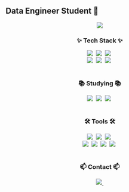 ## Data Engineer Student 👋

<!--
**jonghyeon99/jonghyeon99** is a ✨ _special_ ✨ repository because its `README.md` (this file) appears on your GitHub profile.

Here are some ideas to get you started:

- 🔭 I’m currently working on ...
- 🌱 I’m currently learning ...
- 👯 I’m looking to collaborate on ...
- 🤔 I’m looking for help with ...
- 💬 Ask me about ...
- 📫 How to reach me: ...
- 😄 Pronouns: ...
- ⚡ Fun fact: ...
--><!--타이틀 부분-->
<div align="center">
  <img src="https://capsule-render.vercel.app/api?type=soft&color=auto&height=200&text=Date%10Enginner%10Student&fontAlign=70&stroke=auto&strokeWidth=3" />
<!--   https://capsule-render.vercel.app/api?type=soft&color=auto&height=300&section=header&text=Data Enginner Student&fontSize=90 -->
</div>

<!--내용 부분-->
<h3 align="center">✨ Tech Stack ✨</h3>
<div align="center">
  <img src="https://img.shields.io/badge/html5-E34F26.svg?style=for-the-badge&logo=html5&logoColor=white" />&nbsp
  <img src="https://img.shields.io/badge/javascript-F7DF1E.svg?style=for-the-badge&logo=javascript&logoColor=20232a" />&nbsp
  <img src="https://img.shields.io/badge/css3-1572B6.svg?style=for-the-badge&logo=css3&logoColor=white" />&nbsp
</div>

<div align="center">
  <img src="https://img.shields.io/badge/react-20232a.svg?style=for-the-badge&logo=react&logoColor=61DAFB" />&nbsp
  <img src="https://img.shields.io/badge/python-3670A0?style=for-the-badge&logo=python&logoColor=ffdd54" />&nbsp
  <img src="https://img.shields.io/badge/mysql-00758F?style=for-the-badge&logo=mysql&logoColor=F29111" />&nbsp
</div>

<br>

<h3 align="center">📚 Studying 📚</h3>
<div align="center">
  <img src="https://img.shields.io/badge/docker-0db7ed.svg?style=for-the-badge&logo=docker&logoColor=white" />&nbsp
  <img src="https://img.shields.io/badge/kubernetes-3970e4?style=for-the-badge&logo=kubernetes&logoColor=white" />&nbsp
  <img src="https://img.shields.io/badge/airflow-017CEE.svg?style=for-the-badge&logo=apacheairflow&logoColor=white" />&nbsp
</div>

<br>

<h3 align="center">🛠 Tools 🛠</h3>
<div align="center">
  <img src="https://img.shields.io/badge/git-F05033.svg?style=for-the-badge&logo=git&logoColor=white" />&nbsp
  <img src="https://img.shields.io/badge/github-181717.svg?style=for-the-badge&logo=github&logoColor=white" />&nbsp
  <img src="https://img.shields.io/badge/Notion-F3F3F3.svg?style=for-the-badge&logo=notion&logoColor=black" />&nbsp
</div>

<div align="center">
  <img src="https://img.shields.io/badge/figma-F24E1E.svg?style=for-the-badge&logo=figma&logoColor=white" />&nbsp
  <img src="https://img.shields.io/badge/VSCode-2C2C32.svg?style=for-the-badge&logo=visual-studio-code&logoColor=22ABF3" />&nbsp
  <img src="https://img.shields.io/badge/jupyter-2C2C32.svg?style=for-the-badge&logo=jupyter&logoColor=F37726" />&nbsp
  <img src="https://img.shields.io/badge/eclipse-2C2255.svg?style=for-the-badge&logo=eclipse&logoColor=F7941E" />&nbsp
</div>

<br>

<h3 align="center">📫 Contact 📫</h3>
<div align="center">
  <a href="mailto:twjh99coding@gmail.com">
    <img
      src="https://img.shields.io/badge/twjh99coding@gmail.com-D14836?style=for-the-badge&logo=gmail&logoColor=white"/>&nbsp
  </a>
</div>
